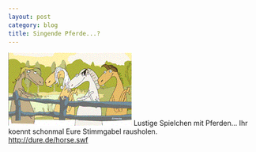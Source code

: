 ```yaml
---
layout: post
category: blog
title: Singende Pferde...?
---
```


![Singende Pferde](/images-blog/singinghorses.gif) Lustige Spielchen mit Pferden... Ihr koennt schonmal Eure Stimmgabel rausholen.  
http://dure.de/horse.swf
